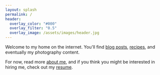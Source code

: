 ```yaml
---
layout: splash
permalink: /
header:
  overlay_color: "#000"
  overlay_filter: "0.5"
  overlay_image: /assets/images/header.jpg
---
```

Welcome to my home on the internet. You'll find [blog posts][blog],
[recipes][recipes], and eventually my photography content.

For now, read more [about me][about], and if you think you might be interested
in hiring me, check out my [resume][resume].

[blog]: /blog/
[recipes]: /recipes/
[about]: /about/
[resume]: /cv/